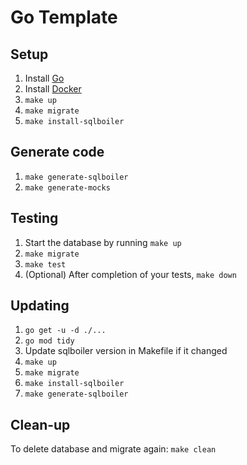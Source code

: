 # Go Template

## Setup

1. Install [Go](https://go.dev/)
1. Install [Docker](https://www.docker.com/)
1. `make up`
1. `make migrate`
1. `make install-sqlboiler`

## Generate code
1. `make generate-sqlboiler`
1. `make generate-mocks`

## Testing

1. Start the database by running `make up`
1. `make migrate`
1. `make test`
1. (Optional) After completion of your tests, `make down`

## Updating

1. `go get -u -d ./...`
1. `go mod tidy`
1. Update sqlboiler version in Makefile if it changed
1. `make up`
1. `make migrate`
1. `make install-sqlboiler`
1. `make generate-sqlboiler`

## Clean-up

To delete database and migrate again: `make clean`
